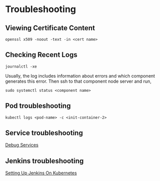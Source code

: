 # Troubleshooting
## Viewing Certificate Content
```
openssl x509 -noout -text -in <cert name>
```
## Checking Recent Logs
```
journalctl -xe
```
Usually, the log includes information about errors and which component generates this error. Then ssh to that component node server and run, 
```
sudo systemctl status <component name>
```
## Pod troubleshooting
```
kubectl logs <pod-name> -c <init-container-2>
```
## Service troubleshooting
[Debug Services](https://kubernetes.io/docs/tasks/debug-application-cluster/debug-service/)

## Jenkins troubleshooting
[Setting Up Jenkins On Kubernetes](deploy-jenkins.md#Troubleshooting)
